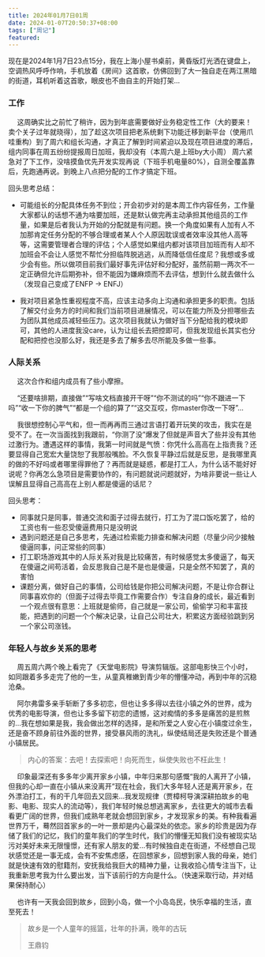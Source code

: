 ```yaml
---
title: 2024年01月7日01周
date: 2024-01-07T20:50:37+08:00
tags: ["周记"]
featured:
---
```


现在是2024年1月7日23点15分，我在上海小屋书桌前，黄昏版灯光洒在键盘上，空调热风呼呼作响，手机放着《房间》这首歌，仿佛回到了大一独自走在两江黑暗的街道，耳机听着这首歌，眼皮也不由自主的开始打架...

<!-- more -->

### 工作

&ensp;&ensp; 这周确实比之前忙了稍许，因为到年底需要做好业务稳定性工作（大的要来！卖个关子过年就晓得），加了趁这次项目把老系统剩下功能迁移到新平台（使用爪哇重构）到了周六和组长沟通，才真正了解到时间紧迫以及现在项目进度的滞后，组内同事在周五纷纷提报周日加班，我却没有（本周六是上班by大小周）
周六紧急对了下工作，没啥摸鱼优先开发实现再说（下班手机电量80%），自测全覆盖靠后，先跑通再说。到晚上八点把分配的工作才搞定下班。

回头思考总结：
- 可能组长的分配具体任务不到位；开会初步对的是本周工作内容任务，工作量大家都认的话想不通为啥要加班，还是默认做完再主动承担其他组员的工作量，如果是后者我认为开始的分配就是有问题。换一个角度如果有人加有人不加那肯定任务分配的不够合理或者某人个人原因耽误或者效率没其他人高等等，这需要管理者合理的评估；个人感觉如果组内都对该项目加班而有人却不加班会不会让人感觉不帮忙分担临阵脱逃逃，从而降低信任度尼？我想或多或少会有些。所以做项目前我们最好事先评估好和分配好，虽然前期一两次不一定正确但允许后期弥补，但不能因为嫌麻烦而不去评估，想到什么就去做什么（发现自己变成了ENFP -> ENFJ）

- 我对项目紧急性重视程度不高，应该主动多向上沟通和承担更多的职责。包括了解交付业务方的时间和我们当前项目进展情况，可以在能力所及分担哪些去为团队其他成员减轻些压力。这次项目我就认为做好当下分配给我的模块即可，其他的人进度我没care，认为让组长去把控即可，但我发现组长其实也分配和把控也没那么好，我还是多去了解多去尽所能及多做一些事。

### 人际关系

&ensp;&ensp; 这次合作和组内成员有了些小摩擦。

&ensp;&ensp; “还要啥排期，直接做”“写啥文档直接开干呀”“你不测试的吗”“你不跟进一下吗”“收一下你的脾气”“都是一个组的算了”“这交互哎，你master你改一下呀”...

&ensp;&ensp; 我很想控制心平气和，但一而再再而三通过言语打着开玩笑的攻击，我实在是受不了。在一次当面找到我跟前，“你测了没”爆发了但就是声音大了些并没有其他过激行为。遭遇这样的事情，我第一时间就是气愤：你凭什么高高在上指责我？还要显得自己宽宏大量饶恕了我那般嘴脸。不久恢复平静过后就是反思，是我哪里真的做的不好吗或者哪里得罪他了？再而就是疑惑，都是打工人，为什么话不能好好说呢？你再怎么急项目是需要协作的，有问题就说问题就好，为啥非要说一些让人误解且显得自己高高在上别人都是傻逼的话尼？

回头思考：

- 同事就只是同事，普通交流和面子过得去就行，打工为了混口饭吃罢了，给的工资也有一些忍受傻逼费用只是没明说
- 遇到问题还是自己多思考，先通过检索能力排查和解决问题（尽量少问少接触傻逼同事，问正常些的同事）
- 打工职场游戏其中的人际关系对我是比较痛苦，有时候感觉太多傻逼了，每天在傻逼之间苟活着，会反思我自己是不是也是傻逼，只是全然不知罢了，真的害怕
- 课题分离，做好自己的事情，公司给钱是你把公司解决问题，不是让你合群让同事喜欢你的（但面子过得去毕竟工作需要合作）专注自身的成长，最近看到一个观点很有意思：上班就是偷师，自己就是一家公司，偷偷学习和丰富技能，把遇到的问题一个个解决记录，让自己公司壮大，积累这方面经验跳到另一个家公司涨钱。

### 年轻人与故乡关系的思考

&ensp;&ensp; 周五周六两个晚上看完了《天堂电影院》导演剪辑版。这部电影快三个小时，如同跟着多多走完了他的一生，从童真稚嫩到青少年的懵懂冲动，再到中年的沉稳沧桑。

&ensp;&ensp; 阿尔弗雷多亲手斩断了多多初恋，但也让多多得以去往小镇之外的世界，成为优秀的电影导演，但也让多多留下初恋的遗憾，这对痴情的多多是痛苦的是煎熬的...我在想如果是我，我会做出怎样的选择，是和所爱之人安心在小镇度过余生，还是奋不顾身前往外面的世界，接受暴风雨的洗礼，纵使结局还是失败还是个普通小镇居民。

> 内心的答案：去吧！去探索吧！向死而生，纵使失败也不枉此生！

&ensp;&ensp; 印象最深还有多多年少离开家乡小镇，中年归来那句感慨“我的人离开了小镇，但我的心却一直在小镇从来没离开”现在社会，我们大多年轻人还是离开家乡，在外漂泊打工，有的干几年回去又回来...我发现规律（贾樟柯导演深耕拍故乡的电影、电影、现实人的流动等），我们年轻时候总想逃离家乡，去往更大的城市去看看更广阔的世界，但我们成熟年老就会想回到家乡，才发现家乡的美。有种我看遍世界万千，蓦然回首家乡的一叶一景却是内心最深处的依恋。家乡的珍贵是因为存储了我们的记忆，我们的童年我们的学生时代，我们的懵懂无知我们没有被现实玷污对美好未来无限憧憬，还有家人朋友的爱...有时候独自走在街道，不经想自己现状感觉还是一事无成，会有不安焦虑感，在回想家乡，回想到家人我的母亲，她们就是快速有效的慰籍剂，安抚我给我巨大的精神力量，让我收拾心情专注当下，让我重新思考我为什么要出发，当下该前行的方向是什么。（快速采取行动，并对结果保持耐心）

&ensp;&ensp; 也许有一天我会回到故乡，回到小岛，做一个小岛岛民，快乐幸福的生活，直至死去！

> 故乡是一个人童年的摇篮，壮年的扑满，晚年的古玩
> 
> 王鼎钧